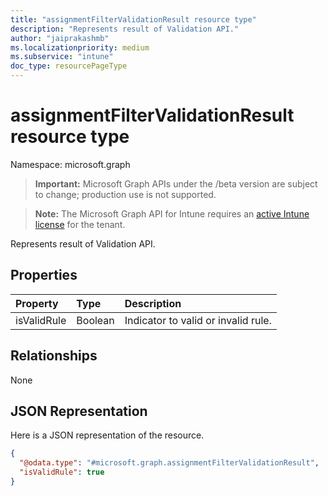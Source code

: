 ```yaml
---
title: "assignmentFilterValidationResult resource type"
description: "Represents result of Validation API."
author: "jaiprakashmb"
ms.localizationpriority: medium
ms.subservice: "intune"
doc_type: resourcePageType
---
```


# assignmentFilterValidationResult resource type

Namespace: microsoft.graph

> **Important:** Microsoft Graph APIs under the /beta version are subject to change; production use is not supported.

> **Note:** The Microsoft Graph API for Intune requires an [active Intune license](https://go.microsoft.com/fwlink/?linkid=839381) for the tenant.

Represents result of Validation API.

## Properties
|Property|Type|Description|
|:---|:---|:---|
|isValidRule|Boolean|Indicator to valid or invalid rule.|

## Relationships
None

## JSON Representation
Here is a JSON representation of the resource.
<!-- {
  "blockType": "resource",
  "@odata.type": "microsoft.graph.assignmentFilterValidationResult"
}
-->
``` json
{
  "@odata.type": "#microsoft.graph.assignmentFilterValidationResult",
  "isValidRule": true
}
```

